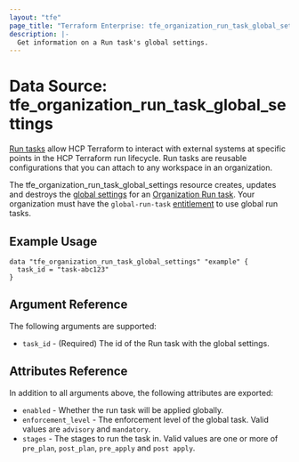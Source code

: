 ```yaml
---
layout: "tfe"
page_title: "Terraform Enterprise: tfe_organization_run_task_global_settings"
description: |-
  Get information on a Run task's global settings.
---
```


# Data Source: tfe_organization_run_task_global_settings

[Run tasks](https://developer.hashicorp.com/terraform/cloud-docs/workspaces/settings/run-tasks) allow HCP Terraform to interact with external systems at specific points in the HCP Terraform run lifecycle. Run tasks are reusable configurations that you can attach to any workspace in an organization.

The tfe_organization_run_task_global_settings resource creates, updates and destroys the [global settings](https://developer.hashicorp.com/terraform/cloud-docs/workspaces/settings/run-tasks#global-run-tasks) for an [Organization Run task](https://developer.hashicorp.com/terraform/cloud-docs/workspaces/settings/run-tasks#creating-a-run-task). Your organization must have the `global-run-task` [entitlement](https://developer.hashicorp.com/terraform/cloud-docs/api-docs#feature-entitlements) to use global run tasks.

## Example Usage

```hcl
data "tfe_organization_run_task_global_settings" "example" {
  task_id = "task-abc123"
}
```

## Argument Reference

The following arguments are supported:

* `task_id` - (Required) The id of the Run task with the global settings.

## Attributes Reference

In addition to all arguments above, the following attributes are exported:

* `enabled` - Whether the run task will be applied globally.
* `enforcement_level` - The enforcement level of the global task. Valid values are `advisory` and `mandatory`.
* `stages` - The stages to run the task in. Valid values are one or more of `pre_plan`, `post_plan`, `pre_apply` and `post apply`.
